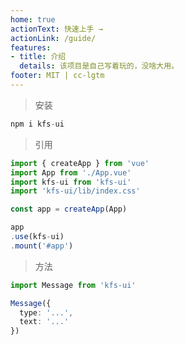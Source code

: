 ```yaml
---
home: true
actionText: 快速上手 →
actionLink: /guide/
features:
- title: 介绍
  details: 该项目是自己写着玩的，没啥大用。
footer: MIT | cc-lgtm
---
```


> 安装
```ts
npm i kfs-ui
```

> 引用
```ts
import { createApp } from 'vue'
import App from './App.vue'
import kfs-ui from 'kfs-ui'
import 'kfs-ui/lib/index.css'

const app = createApp(App)

app
.use(kfs-ui)
.mount('#app')
```

> 方法
```ts
import Message from 'kfs-ui'

Message({
  type: '...',
  text: '...'
})
```